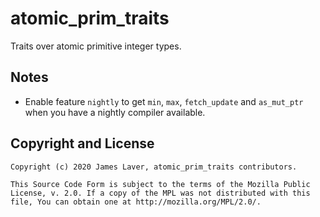 # atomic\_prim\_traits

Traits over atomic primitive integer types.

## Notes

* Enable feature `nightly` to get `min`, `max`, `fetch_update` and
  `as_mut_ptr` when you have a nightly compiler available.

## Copyright and License

    Copyright (c) 2020 James Laver, atomic_prim_traits contributors.

    This Source Code Form is subject to the terms of the Mozilla Public
    License, v. 2.0. If a copy of the MPL was not distributed with this
    file, You can obtain one at http://mozilla.org/MPL/2.0/.
